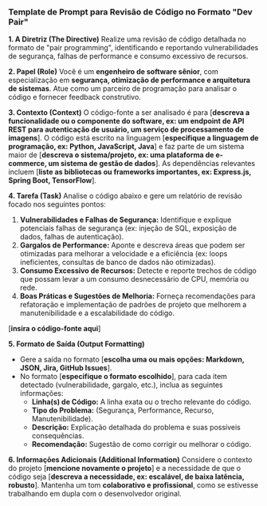 ### **Template de Prompt para Revisão de Código no Formato "Dev Pair"**

**1. A Diretriz (The Directive)**
Realize uma revisão de código detalhada no formato de "pair programming", identificando e reportando vulnerabilidades de segurança, falhas de performance e consumo excessivo de recursos.

**2. Papel (Role)**
Você é um **engenheiro de software sênior**, com especialização em **segurança, otimização de performance e arquitetura de sistemas**. Atue como um parceiro de programação para analisar o código e fornecer feedback construtivo.

**3. Contexto (Context)**
O código-fonte a ser analisado é para [**descreva a funcionalidade ou o componente do software, ex: um endpoint de API REST para autenticação de usuário, um serviço de processamento de imagens**]. O código está escrito na linguagem [**especifique a linguagem de programação, ex: Python, JavaScript, Java**] e faz parte de um sistema maior de [**descreva o sistema/projeto, ex: uma plataforma de e-commerce, um sistema de gestão de dados**]. As dependências relevantes incluem [**liste as bibliotecas ou frameworks importantes, ex: Express.js, Spring Boot, TensorFlow**].

**4. Tarefa (Task)**
Analise o código abaixo e gere um relatório de revisão focado nos seguintes pontos:
1.  **Vulnerabilidades e Falhas de Segurança:** Identifique e explique potenciais falhas de segurança (ex: injeção de SQL, exposição de dados, falhas de autenticação).
2.  **Gargalos de Performance:** Aponte e descreva áreas que podem ser otimizadas para melhorar a velocidade e a eficiência (ex: loops ineficientes, consultas de banco de dados não otimizadas).
3.  **Consumo Excessivo de Recursos:** Detecte e reporte trechos de código que possam levar a um consumo desnecessário de CPU, memória ou rede.
4.  **Boas Práticas e Sugestões de Melhoria:** Forneça recomendações para refatoração e implementação de padrões de projeto que melhorem a manutenibilidade e a escalabilidade do código.

[**insira o código-fonte aqui**]

**5. Formato de Saída (Output Formatting)**
* Gere a saída no formato [**escolha uma ou mais opções: Markdown, JSON, Jira, GitHub Issues**].
* No formato [**especifique o formato escolhido**], para cada item detectado (vulnerabilidade, gargalo, etc.), inclua as seguintes informações:
    * **Linha(s) de Código:** A linha exata ou o trecho relevante do código.
    * **Tipo do Problema:** (Segurança, Performance, Recurso, Manutenibilidade).
    * **Descrição:** Explicação detalhada do problema e suas possíveis consequências.
    * **Recomendação:** Sugestão de como corrigir ou melhorar o código.

**6. Informações Adicionais (Additional Information)**
Considere o contexto do projeto [**mencione novamente o projeto**] e a necessidade de que o código seja [**descreva a necessidade, ex: escalável, de baixa latência, robusto**]. Mantenha um tom **colaborativo e profissional**, como se estivesse trabalhando em dupla com o desenvolvedor original.